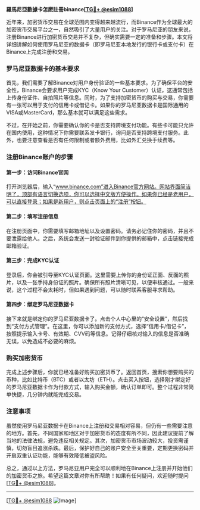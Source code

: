 **羅馬尼亞數據卡怎麽註冊binance[[TG💪+ @esim1088](https://t.me/s/esim1088)]**

近年来，加密货币交易在全球范围内变得越来越流行，而Binance作为全球最大的加密货币交易平台之一，自然吸引了大量用户的关注。对于罗马尼亚的朋友来说，注册Binance进行加密货币交易并不复杂，但确实需要一定的准备和步骤。本文将详细讲解如何使用罗马尼亚的数据卡（即罗马尼亚本地发行的银行卡或支付卡）在Binance上完成注册和交易。

### 罗马尼亚数据卡的基本要求

首先，我们需要了解Binance对用户身份验证的一些基本要求。为了确保平台的安全性，Binance会要求用户完成KYC（Know Your Customer）认证，这通常包括上传身份证件、自拍照片等信息。同时，为了支持加密货币的购买与交易，你需要有一张可以用于支付的信用卡或借记卡。如果你的罗马尼亚数据卡是国际通用的VISA或MasterCard，那么基本就可以满足这些需求。

不过，在开始之前，你需要确认你的卡是否支持跨境支付功能。有些卡可能只允许在国内使用，这种情况下你需要联系发卡银行，询问是否支持跨境支付服务。此外，也要注意查看是否有任何限制或者额外费用，比如外汇兑换手续费等。

### 注册Binance账户的步骤

#### 第一步：访问Binance官网

打开浏览器后，输入“www.binance.com”进入Binance官方网站。网站界面简洁明了，顶部有语言切换选项，你可以选择中文版方便操作。如果你已经是老用户，可以直接登录；如果是新用户，则点击页面上的“注册”按钮。

#### 第二步：填写注册信息

在注册页面中，你需要填写邮箱地址以及设置密码。请务必记住你的密码，并且不要泄露给他人。之后，系统会发送一封验证邮件到你提供的邮箱中，点击链接完成邮箱验证。

#### 第三步：完成KYC认证

登录后，你会被引导至KYC认证页面。这里需要上传你的身份证正面、反面的照片，以及一张手持身份证的照片。确保所有照片清晰可见，以便审核通过。一般来说，这个过程不会太耗时，但如果遇到问题，可以随时联系客服寻求帮助。

#### 第四步：绑定罗马尼亚数据卡

接下来就是绑定你的罗马尼亚数据卡了。点击个人中心里的“安全设置”，然后找到“支付方式管理”。在这里，你可以添加新的支付方式，选择“信用卡/借记卡”，按照提示输入卡号、有效期、CVV码等信息。记得仔细核对输入的信息是否准确无误，以免造成不必要的麻烦。

### 购买加密货币

完成上述步骤后，你就已经准备好购买加密货币了。返回首页，搜索你想要购买的币种，比如比特币（BTC）或者以太坊（ETH）。点击买入按钮，选择刚才绑定好的罗马尼亚数据卡作为付款方式，输入购买金额，确认订单即可。整个过程非常简单快捷，几分钟内就能完成交易。

### 注意事项

虽然使用罗马尼亚数据卡在Binance上注册和交易相对容易，但仍有一些需要注意的地方。首先，不同国家和地区对于加密货币的态度有所不同，因此建议提前了解当地的法律法规，避免违反相关规定。其次，加密货币市场波动较大，投资需谨慎，切勿盲目追涨杀跌。最后，保护好自己的账户安全至关重要，定期更换密码并开启双重认证功能，能够有效降低被盗风险。

总之，通过以上方法，罗马尼亚用户完全可以顺利地在Binance上注册并开始他们的加密货币之旅。希望这篇文章对你有所帮助！如果有任何疑问，欢迎随时提问[[TG💪+ @esim1088](https://t.me/s/esim1088)]。

---

[[TG💪+ @esim1088](https://t.me/s/esim1088) ![Image](https://i.postimg.cc/4NQfJmqS/Snipaste-2025-05-13-00-14-12.png)]